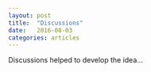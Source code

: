 ```yaml
---
layout: post
title:  "Discussions"
date:   2016-08-03
categories: articles
---
```


Discussions helped to develop the idea...